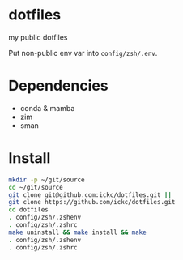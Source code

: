 # dotfiles

my public dotfiles

Put non-public env var into `config/zsh/.env`.

# Dependencies

- conda & mamba
- zim
- sman

# Install

```bash
mkdir -p ~/git/source
cd ~/git/source
git clone git@github.com:ickc/dotfiles.git ||
git clone https://github.com/ickc/dotfiles.git
cd dotfiles
. config/zsh/.zshenv
. config/zsh/.zshrc
make uninstall && make install && make
. config/zsh/.zshenv
. config/zsh/.zshrc
```
